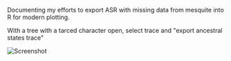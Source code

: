Documenting my efforts to export ASR with missing data from mesquite into R for modern plotting. 

With a tree with a tarced character open, select trace and "export ancestral states trace"


![Screenshot]("https://github.com/erg55/Various/blob/master/ASRwithmissingdata/Screen%20Shot%202020-02-18%20at%2011.53.36%20AM.png")
